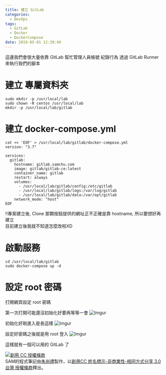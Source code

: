 ```yaml
---
title: 建立 GitLab
categories:
  - DevOps
tags:
  - GitLab
  - Docker
  - DockerCompose
date: 2019-05-01 12:39:49
---
```



這邊我們會很大量依靠 GitLab 幫忙管理人員帳號 紀錄行為
透過 GitLab Runner 來執行我們的腳本

<!--more-->

# 建立 專屬資料夾
```
sudo mkdir -p /usr/local/lab
sudo chown -R centos /usr/local/lab
mkdir -p /usr/local/lab/gitlab
```

# 建立 docker-compose.yml
```
cat << 'EOF' > /usr/local/lab/gitlab/docker-compose.yml
version: "3.7"

services:
  gitlab:
    hostname: gitlab.samchu.com
    image: gitlab/gitlab-ce:latest
    container_name: gitlab
    restart: always
    volumes:
      - /usr/local/lab/gitlab/config:/etc/gitlab
      - /usr/local/lab/gitlab/logs:/var/log/gitlab
      - /usr/local/lab/gitlab/data:/var/opt/gitlab
    network_mode: "host"
EOF
```

‼️專案建立後, Clone 那顆按鈕提供的網址正不正確是靠 hostname, 所以要想好再建立  
目前建立後我就不知道怎麼改啦XD

# 啟動服務
```
cd /usr/local/lab/gitlab
sudo docker-compose up -d
```

# 設定 root 密碼
打開網頁設定 root 密碼

第一次打開可能還沒初始化好要再等等一會
![Imgur](https://i.imgur.com/GwFfRnm.png)

初始化好剛進入是長這樣
![Imgur](https://i.imgur.com/qCtfzQD.png)

設定好密碼之後就是用 root 登入
![Imgur](https://i.imgur.com/jhIwJt4.png)

這樣就有一個可以用的 GitLab 了

<a rel="license" href="http://creativecommons.org/licenses/by-nc-sa/3.0/tw/"><img alt="創用 CC 授權條款" style="border-width:0" src="https://i.creativecommons.org/l/by-nc-sa/3.0/tw/88x31.png" /></a><br /><span xmlns:dct="http://purl.org/dc/terms/" property="dct:title">SAM的程式筆記</span>由<a xmlns:cc="http://creativecommons.org/ns#" href="https://blog.samchu.dev/" property="cc:attributionName" rel="cc:attributionURL">朱尚禮</a>製作，以<a rel="license" href="http://creativecommons.org/licenses/by-nc-sa/3.0/tw/">創用CC 姓名標示-非商業性-相同方式分享 3.0 台灣 授權條款</a>釋出。